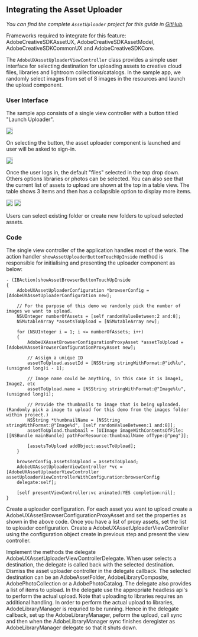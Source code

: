 <a name="asset_uploader"></a>
## Integrating the Asset Uploader

*You can find the complete `AssetUploader` project for this guide in <a href="https://github.com/CreativeSDK/ios-getting-started-samples" target="_blank">GitHub</a>.*

Frameworks required to integrate for this feature: AdobeCreativeSDKAssetUX, AdobeCreativeSDKAssetModel, AdobeCreativeSDKCommonUX and AdobeCreativeSDKCore.

The `AdobeUXAssetUploaderViewController` class provides a simple user interface for selecting destination for uploading assets to creative cloud files, libraries and lightroom collections/catalogs. In the sample app, we randomly select images from set of 8 images in the resources and launch the upload component.

### User Interface
The sample app consists of a single view controller with a button titled "Launch Uploader".

<img style="border: 1px solid #ccc;" src="launch.png" />

On selecting the button, the asset uploader component is launched and user will be asked to sign-in.

<img style="border: 1px solid #ccc;" src="login.png" />

Once the user logs in, the default "files" selected in the top drop down. Others options libraries or photos can be selected. You can also see that the current list of assets to upload are shown at the top in a table view.
The table shows 3 items and then has a collapsible option to display more items. 

<img style="border: 1px solid #ccc;" src="files.png" />

<img style="border: 1px solid #ccc;" src="selector.png" />

Users can select existing folder or create new folders to upload selected assets.

### Code

The single view controller of the application handles most of the work. The action handler `showAssetUploaderButtonTouchUpInside` method is responsible for initialising and presenting the uploader component as below:

    - (IBAction)showAssetBrowserButtonTouchUpInside
    {
        AdobeUXAssetUploaderConfiguration *browserConfig = [AdobeUXAssetUploaderConfiguration new];

        // For the purpose of this demo we randomly pick the number of images we want to upload.
        NSUInteger numberOfAssets = [self randomValueBetween:2 and:8];
        NSMutableArray *assetsToUpload = [NSMutableArray new];

        for (NSUInteger i = 1; i <= numberOfAssets; i++)
        {
            AdobeUXAssetBrowserConfigurationProxyAsset *assetToUpload = [AdobeUXAssetBrowserConfigurationProxyAsset new];

            // Assign a unique ID
            assetToUpload.assetId = [NSString stringWithFormat:@"id%lu", (unsigned long)i - 1];

            // Image name could be anything, in this case it is Image1, Image2, etc
            assetToUpload.name = [NSString stringWithFormat:@"Image%lu", (unsigned long)i];

            // Provide the thumbnails to image that is being uploaded. (Randomly pick a image to upload for this demo from the images folder within project.)
            NSString *thumbnailName = [NSString stringWithFormat:@"Image%d", [self randomValueBetween:1 and:8]];
            assetToUpload.thumbnail = [UIImage imageWithContentsOfFile:[[NSBundle mainBundle] pathForResource:thumbnailName ofType:@"png"]];

            [assetsToUpload addObject:assetToUpload];
        }

        browserConfig.assetsToUpload = assetsToUpload;
        AdobeUXAssetUploaderViewController *vc = [AdobeUXAssetUploaderViewController assetUploaderViewControllerWithConfiguration:browserConfig
        delegate:self];

        [self presentViewController:vc animated:YES completion:nil];
    }

Create a uploader configuration. For each asset you want to upload create a AdobeUXAssetBrowserConfigurationProxyAsset and set the properties as shown in the above code.
Once you have a list of proxy assets, set the list to uploader configuration. Create a AdobeUXAssetUploaderViewController using the configuration object create in previous step and
present the view controller.

Implement the methods the delegate AdobeUXAssetUploaderViewControllerDelegate. When user selects a destination, the delegate is called back with the selected destination.
Dismiss the asset uploader controller in the delegate callback. The selected destination can be an AdobeAssetFolder, AdobeLibraryComposite, AdobePhotoCollection or a AdobePhotoCatalog. 
The delegate also provides a list of items to upload. In the delegate use the appropriate headless api's to perform the actual upload. Note that uploading to libraries requires an additional handling.
In order to perform the actual upload to libraries, AdodeLibraryManager is requried to be running. Hence in the delegate callback, set up the AdobeLibraryManager, peform the upload, call sync and then 
when the AdobeLibraryManager sync finishes deregister as AdobeLibraryManager delegate so that it shuts down.
